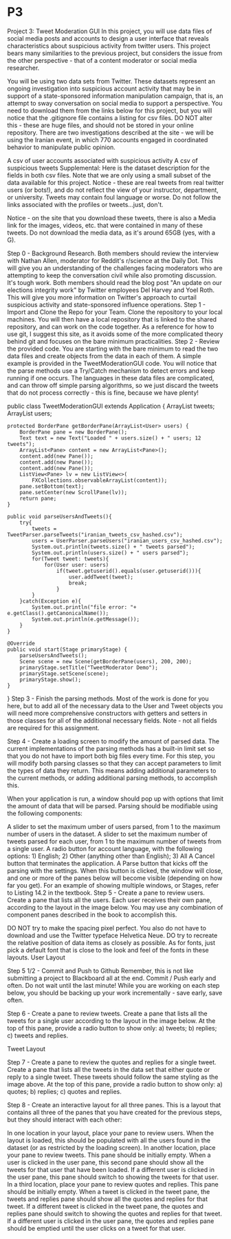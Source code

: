 # P3

Project 3: Tweet Moderation GUI
In this project, you will use data files of social media posts and accounts to design a user interface that reveals characteristics about suspicious activity from twitter users. This project bears many similarities to the previous project, but considers the issue from the other perspective - that of a content moderator or social media researcher.

You will be using two data sets from Twitter. These datasets represent an ongoing investigation into suspicious account activity that may be in support of a state-sponsored information manipulation campaign, that is, an attempt to sway conversation on social media to support a perspective. You need to download them from the links below for this project, but you will notice that the .gitignore file contains a listing for csv files. DO NOT alter this - these are huge files, and should not be stored in your online repository. There are two investigations described at the site - we will be using the Iranian event, in which 770 accounts engaged in coordinated behavior to manipulate public opinion.

A csv of user accounts associated with suspicious activity
A csv of suspicious tweets
Supplemental: Here is the dataset description for the fields in both csv files. Note that we are only using a small subset of the data available for this project.
Notice - these are real tweets from real twitter users (or bots!), and do not reflect the view of your instructor, department, or university. Tweets may contain foul language or worse. Do not follow the links associated with the profiles or tweets...just, don't.

Notice - on the site that you download these tweets, there is also a Media link for the images, videos, etc. that were contained in many of these tweets. Do not download the media data, as it's around 65GB (yes, with a G).

Step 0 - Background Research.
Both members should review the interview with Nathan Allen, moderator for Reddit's r/science at the Daily Dot. This will give you an understanding of the challenges facing moderators who are attempting to keep the conversation civil while also promoting discussion. It's tough work.
Both members should read the blog post "An update on our elections integrity work" by Twitter employees Del Harvey and Yoel Roth. This will give you more information on Twitter's approach to curtail suspicious activity and state-sponsored influence operations.
Step 1 - Import and Clone the Repo for your Team.
Clone the repository to your local machines. You will then have a local repository that is linked to the shared repository, and can work on the code together.
As a reference for how to use git, I suggest this site, as it avoids some of the more complicated theory behind git and focuses on the bare minimum practicalities.
Step 2 - Review the provided code.
You are starting with the bare minimum to read the two data files and create objects from the data in each of them. A simple example is provided in the TweetModerationGUI code. You will notice that the parse methods use a Try/Catch mechanism to detect errors and keep running if one occurs. The languages in these data files are complicated, and can throw off simple parsing algorithms, so we just discard the tweets that do not process correctly - this is fine, because we have plenty!

public class TweetModerationGUI extends Application {
    ArrayList<Tweet> tweets;
    ArrayList<User> users;

    protected BorderPane getBorderPane(ArrayList<User> users) {
        BorderPane pane = new BorderPane();
        Text text = new Text("Loaded " + users.size() + " users; 12 tweets");
        ArrayList<Pane> content = new ArrayList<Pane>();
        content.add(new Pane());
        content.add(new Pane());
        content.add(new Pane());
        ListView<Pane> lv = new ListView<>(
            FXCollections.observableArrayList(content));
        pane.setBottom(text);
        pane.setCenter(new ScrollPane(lv));
        return pane;
    }

    public void parseUsersAndTweets(){
        try{
            tweets = TweetParser.parseTweets("iranian_tweets_csv_hashed.csv");
            users = UserParser.parseUsers("iranian_users_csv_hashed.csv");
            System.out.println(tweets.size() + " tweets parsed");
            System.out.println(users.size() + " users parsed");
            for(Tweet tweet: tweets){
                for(User user: users)
                    if(tweet.getuserid().equals(user.getuserid())){
                        user.addTweet(tweet);
                        break;
                    }
            }
        }catch(Exception e){
            System.out.println("file error: "+ e.getClass().getCanonicalName());
            System.out.println(e.getMessage());
        }
    }

    @Override
    public void start(Stage primaryStage) {
        parseUsersAndTweets();
        Scene scene = new Scene(getBorderPane(users), 200, 200);
        primaryStage.setTitle("TweetModerator Demo");
        primaryStage.setScene(scene);
        primaryStage.show();
    }
}
Step 3 - Finish the parsing methods.
Most of the work is done for you here, but to add all of the necessary data to the User and Tweet objects you will need more comprehensive constructors with getters and setters in those classes for all of the additional necessary fields. Note - not all fields are required for this assignment.

Step 4 - Create a loading screen to modify the amount of parsed data.
The current implementations of the parsing methods has a built-in limit set so that you do not have to import both big files every time. For this step, you will modify both parsing classes so that they can accept parameters to limit the types of data they return. This means adding additional parameters to the current methods, or adding additional parsing methods, to accomplish this.

When your application is run, a window should pop up with options that limit the amount of data that will be parsed. Parsing should be modifiable using the following components:

A slider to set the maximum umber of users parsed, from 1 to the maximum number of users in the dataset.
A slider to set the maximum number of tweets parsed for each user, from 1 to the maximum number of tweets from a single user.
A radio button for account language, with the following options: 1) English; 2) Other (anything other than English); 3) All
A Cancel button that terminates the application.
A Parse button that kicks off the parsing with the settings. When this button is clicked, the window will close, and one or more of the panes below will become visible (depending on how far you get). For an example of showing multiple windows, or Stages, refer to Listing 14.2 in the textbook.
Step 5 - Create a pane to review users.
Create a pane that lists all the users. Each user receives their own pane, according to the layout in the image below. You may use any combination of component panes described in the book to accomplish this.

DO NOT try to make the spacing pixel perfect. You also do not have to download and use the Twitter typeface Helvetica Neue.
DO try to recreate the relative position of data items as closely as possible. As for fonts, just pick a default font that is close to the look and feel of the fonts in these layouts.
User Layout

Step 5 1/2 - Commit and Push to Github
Remember, this is not like submitting a project to Blackboard all at the end. Commit / Push early and often. Do not wait until the last minute! While you are working on each step below, you should be backing up your work incrementally - save early, save often.

Step 6 - Create a pane to review tweets.
Create a pane that lists all the tweets for a single user according to the layout in the image below. At the top of this pane, provide a radio button to show only: a) tweets; b) replies; c) tweets and replies.

Tweet Layout

Step 7 - Create a pane to review the quotes and replies for a single tweet.
Create a pane that lists all the tweets in the data set that either quote or reply to a single tweet. These tweets should follow the same styling as the image above. At the top of this pane, provide a radio button to show only: a) quotes; b) replies; c) quotes and replies.

Step 8 - Create an interactive layout for all three panes.
This is a layout that contains all three of the panes that you have created for the previous steps, but they should interact with each other:

In one location in your layout, place your pane to review users. When the layout is loaded, this should be populated with all the users found in the dataset (or as restricted by the loading screen).
In another location, place your pane to review tweets. This pane should be initially empty. When a user is clicked in the user pane, this second pane should show all the tweets for that user that have been loaded. If a different user is clicked in the user pane, this pane should switch to showing the tweets for that user.
In a third location, place your pane to review quotes and replies. This pane should be initially empty. When a tweet is clicked in the tweet pane, the tweets and replies pane should show all the quotes and replies for that tweet. If a different tweet is clicked in the tweet pane, the quotes and replies pane should switch to showing the quotes and replies for that tweet. If a different user is clicked in the user pane, the quotes and replies pane should be emptied until the user clicks on a tweet for that user.
